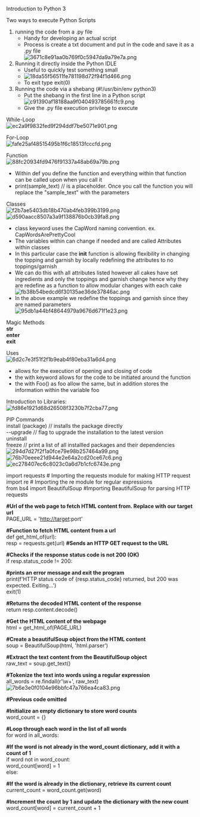    

Introduction to Python 3

Two ways to execute Python Scripts

1. running the code from a .py file  
    - Handy for developing an actual script  
    - Process is create a txt document and put in the code and save it as a .py file  
    ![3671c8e91aa0b769f0c5947da9a79e7a.png](9422f35bf225432fa00acaf1ab4adafa.png)
2. Running it directly inside the Python IDLE  
    - Useful to quickly test something small  
    - ![18da55f56511fe781198d72f94f1d466.png](a96e7eee17cc4b7f996fd65fc67a5e98.png)  
    - To exit type exit(0)
3. Running the code via a shebang (#!/usr/bin/env python3)  
    - Put the shebang in the first line in a Python script  
    ![c91390af18188aa9f040493785661fc9.png](8aed0b81c1b544408ec22b01140782fa.png)  
    - Give the .py file execution privilege to execute

While-Loop  
![ec2a9f9832fed9f294ddf7be5071e901.png](a090e70092b84cf39c60c61ba129927f.png)

For-Loop  
![fafe25af48515495b1f6c18513fcccfd.png](4040e7591f384174a514b4c798b88949.png)

Function  
![88fc20934fd9476f91337a48ab69a79b.png](fc5a4a9bca2e4a7087c26f206b47f272.png)

- Within def you define the function and everything within that function can be called upon when you call it
- print(sample_text) // is a placeholder. Once you call the function you will replace the "sample_text" with the parameters

Classes  
![f2b7ae5403db18b470ab4feb399b3199.png](2de22d2208614655957141ab45a25def.png)  
![d590aacc8507a3a9f138876b0cb39fa8.png](adda79eaf1b047fdbb8891197d85c49b.png)

- class keyword uses the CapWord naming convention. ex. CapWordsArePrettyCool
- The variables within can change if needed and are called Attributes within classes
- In this particular case the **init** function is allowing flexibility in changing the topping and garnish by locally redefining the attributes to no toppings/garnish
- We can do this with all attributes listed however all cakes have set ingredients and only the toppings and garnish change hence why they are redefine as a function to allow modular changes with each cake  
    ![fb38b54bedcd6f30135ae36de37846ac.png](53090a803d8a4f819daf6f714efdb903.png)
- In the above example we redefine the toppings and garnish since they are named parameters  
    ![95db1a44bf48644979a9676d671f1e23.png](dc88de7bf99c495583bfada88370b3d3.png)

Magic Methods  
**str**  
**enter**  
**exit**

Uses  
![6d2c7e3f51f2f1b9eab4f80eba31a6d4.png](f125177c49bf43faa9bef78b3c5e1a3f.png)

- allows for the execution of opening and closing of code
- the with keyword allows for the code to be initiated around the function
- the with Foo() as foo allow the same, but in addition stores the information within the variable foo

Introduction to Libraries:  
![fd86e1921d68d26508f3230b7f2cba77.png](502ff001ae9d4b538b2c59ebfadce5bf.png)

PIP Commands  
install (package) // installs the package directly  
--upgrade // flag to upgrade the installation to the latest version  
uninstall  
freeze // print a list of all installled packages and their dependencies  
![294d7d27f2f1a0fce79e98b257464a99.png](6d5a68dc3dbc45198e4f4f9fda71df70.png)  
![76b70eeee21d944e2e64a2cd20ce67c6.png](51ad7ffadb4a4a53b9ed6d7c73ebc111.png)  
![ec278407ec6c8023c0a6d7b1cfc6743e.png](d14a3af5d371421ea49171cde7f5093c.png)

import requests # Importing the requests module for making HTTP request  
import re # Importing the re module for regular expressions  
from bs4 import BeautifulSoup #Importing BeautifulSoup for parsing HTTP requests

**#Url of the web page to fetch HTML content from. Replace with our target url**  
PAGE_URL = '[http://target](http://target "http://target"):port'

**#Function to fetch HTML content from a url**  
def get_html_of(url):  
resp = requests.get(url) **#Sends an HTTP GET request to the URL**

**#Checks if the response status code is not 200 (OK)**  
if resp.status_code != 200:

**#prints an error message and exit the program**  
print(f'HTTP status code of {resp.status_code} returned, but 200 was expected. Exiting...')  
exit(1)

**#Returns the decoded HTML content of the response**  
return resp.content.decode()

**#Get the HTML content of the webpage**  
html = get_html_of(PAGE_URL)

**#Create a beautifulSoup object from the HTML content**  
soup = BeautifulSoup(html, 'html.parser')

**#Extract the text content from the BeautifulSoup object**  
raw_text = soup.get_text()

**#Tokenize the text into words using a regular expression**  
all_words = re.findall(r'\w+', raw_text)  
![7b6e3e0f0104e96bbfc47a766ea4ca83.png](d3c1293b53f24c74a5be61893f6beaf3.png)

**#Previous code omitted**

**#Initialize an empty dictionary to store word counts**  
word_count = {}

**#Loop through each word in the list of all words**  
for word in all_words:

**#If the word is not already in the word_count dictionary, add it with a count of 1**  
if word not in word_count:  
word_count[word] = 1  
else:

**#If the word is already in the dictionary, retrieve its current count**  
current_count = word_count.get(word)

**#Increment the count by 1 and update the dictionary with the new count**  
word_count[word] = current_count + 1